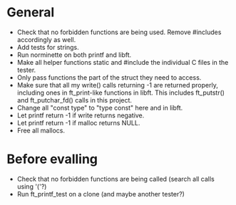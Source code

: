 # General
* Check that no forbidden functions are being used. Remove #includes accordingly as well.
* Add tests for strings.
* Run norminette on both printf and libft.
* Make all helper functions static and #include the individual C files in the tester.
* Only pass functions the part of the struct they need to access.
* Make sure that all my write() calls returning -1 are returned properly, including ones in ft_print-like functions in libft.
  This includes ft_putstr() and ft_putchar_fd() calls in this project.
* Change all "const type" to "type const" here and in libft.
* Let printf return -1 if write returns negative.
* Let printf return -1 if malloc returns NULL.
* Free all mallocs.

# Before evalling
* Check that no forbidden functions are being called (search all calls using '('?)
* Run ft_printf_test on a clone (and maybe another tester?)
